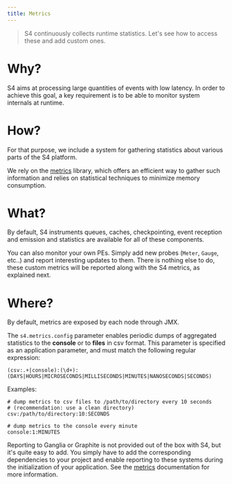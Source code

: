 ```yaml
---
title: Metrics
---
```



> S4 continuously collects runtime statistics. Let's see how to access these and add custom ones.

# Why?

S4 aims at processing large quantities of events with low latency. In order to achieve this goal, a key requirement is to be able to monitor system internals at runtime.

# How?
For that purpose, we include a system for gathering statistics about various parts of the S4 platform.

We rely on the [metrics](http://metrics.codahale.com) library, which offers an efficient way to gather such information and relies on statistical techniques to minimize memory consumption.

# What?

By default, S4 instruments queues, caches, checkpointing, event reception and emission and statistics are available for all of these components.

You can also monitor your own PEs. Simply add new probes (`Meter`, `Gauge`, etc..) and report interesting updates to them. There is nothing else to do, these custom metrics will be reported along with the S4 metrics, as explained next.

# Where? 

By default, metrics are exposed by each node through JMX.

The `s4.metrics.config` parameter enables periodic dumps of aggregated statistics to the **console** or to **files** in csv format. This parameter is specified as an application parameter, and must match the following regular expression: 

	(csv:.+|console):(\d+):(DAYS|HOURS|MICROSECONDS|MILLISECONDS|MINUTES|NANOSECONDS|SECONDS)

Examples:
	
	# dump metrics to csv files to /path/to/directory every 10 seconds
	# (recommendation: use a clean directory)
	csv:/path/to/directory:10:SECONDS
	
	# dump metrics to the console every minute
	console:1:MINUTES
	
	

Reporting to Ganglia or Graphite is not provided out of the box with S4, but it's quite easy to add. You simply have to add the corresponding dependencies to your project and enable reporting to these systems during the initialization of your application. See the [metrics](http://metrics.codahale.com) documentation for more information.